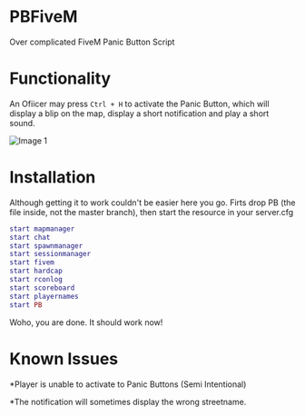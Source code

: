 # PBFiveM

Over complicated FiveM Panic Button Script

# Functionality

An Ofiicer may press `Ctrl + H` to activate the Panic Button, which will display a blip on the map, display a short notification and play a short sound.

![Image 1](https://cdn.discordapp.com/attachments/547812834491498496/570666551007510528/unknown.png)

# Installation

Although getting it to work couldn't be easier here you go.
Firts drop PB (the file inside, not the master branch),
then start the resource in your server.cfg

```lua
start mapmanager
start chat
start spawnmanager
start sessionmanager
start fivem
start hardcap
start rconlog
start scoreboard
start playernames
start PB
```
Woho, you are done. It should work now!

# Known Issues

*Player is unable to activate to Panic Buttons (Semi Intentional)

*The notification will sometimes display the wrong streetname.
